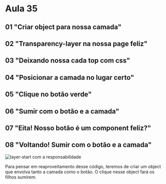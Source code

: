 # Aula 35

## 01 "Criar object para nossa camada"

## 02 "Transparency-layer na nossa page feliz"

## 03 "Deixando nossa cada top com css"

## 04 "Posicionar a camada no lugar certo"

## 05 "Clique no botão verde"

## 06 "Sumir com o botão e a camada"

## 07 "Eita! Nosso botão é um component feliz?"

## 08 "Voltando! Sumir com o botão e a camada"

![layer-start com a responsabilidade](mdimg/layer-start.png)

Para pensar em reaproveitamento desse código, teremos de criar um object que envolva tanto a camada como o botão. O clique nesse object fará os filhos sumirem.